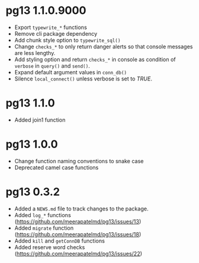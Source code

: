 # pg13 1.1.0.9000  

* Export `typewrite_*` functions   
* Remove cli package dependency  
* Add chunk style option to `typewrite_sql()`  
* Change `checks_*` to only return danger alerts so that 
console messages are less lengthy.  
* Add styling option and return `checks_*` in console as 
condition of `verbose` in `query()` and `send()`.  
* Expand default argument values in `conn_db()`  
* Silence `local_connect()` unless verbose is set to _TRUE_.  

# pg13 1.1.0

* Added join1 function


# pg13 1.0.0

* Change function naming conventions to snake case  
* Deprecated camel case functions  


# pg13 0.3.2

* Added a `NEWS.md` file to track changes to the package.  
* Added `log_*` functions (https://github.com/meerapatelmd/pg13/issues/13)  
* Added `migrate` function (https://github.com/meerapatelmd/pg13/issues/18) 
* Added `kill` and `getConnDB` functions  
* Added reserve word checks (https://github.com/meerapatelmd/pg13/issues/22)  






